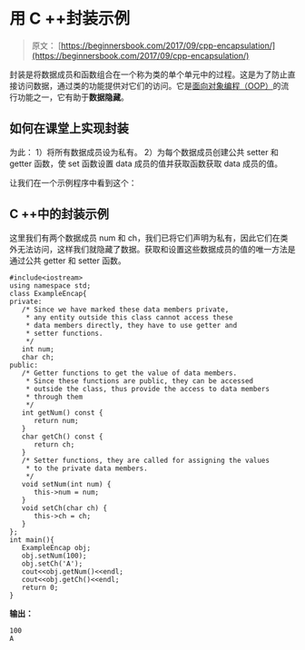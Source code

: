 # 用 C ++封装示例

> 原文： [https://beginnersbook.com/2017/09/cpp-encapsulation/](https://beginnersbook.com/2017/09/cpp-encapsulation/)

封装是将数据成员和函数组合在一个称为类的单个单元中的过程。这是为了防止直接访问数据，通过类的功能提供对它们的访问。它是[面向对象编程（OOP）](https://beginnersbook.com/2017/08/cpp-oops-concepts/)的流行功能之一，它有助于**数据隐藏**。

## 如何在课堂上实现封装

为此：
1）将所有数据成员设为私有。
2）为每个数据成员创建公共 setter 和 getter 函数，使 set 函数设置 data 成员的值并获取函数获取 data 成员的值。

让我们在一个示例程序中看到这个：

## C ++中的封装示例

这里我们有两个数据成员 num 和 ch，我们已将它们声明为私有，因此它们在类外无法访问，这样我们就隐藏了数据。获取和设置这些数据成员的值的唯一方法是通过公共 getter 和 setter 函数。

```
#include<iostream>
using namespace std;
class ExampleEncap{
private:
   /* Since we have marked these data members private,
    * any entity outside this class cannot access these
    * data members directly, they have to use getter and
    * setter functions.
    */
   int num;
   char ch;
public:
   /* Getter functions to get the value of data members.
    * Since these functions are public, they can be accessed
    * outside the class, thus provide the access to data members
    * through them
    */
   int getNum() const {
      return num;
   }
   char getCh() const {
      return ch;
   }
   /* Setter functions, they are called for assigning the values
    * to the private data members.
    */
   void setNum(int num) {
      this->num = num;
   }
   void setCh(char ch) {
      this->ch = ch;
   }
};
int main(){
   ExampleEncap obj;
   obj.setNum(100);
   obj.setCh('A');
   cout<<obj.getNum()<<endl;
   cout<<obj.getCh()<<endl;
   return 0;
}
```

**输出：**

```
100
A
```